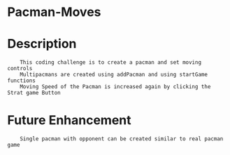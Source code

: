 # Pacman-Moves
# Description
        This coding challenge is to create a pacman and set moving controls
        Multipacmans are created using addPacman and using startGame functions
        Moving Speed of the Pacman is increased again by clicking the Strat game Button
# Future Enhancement 
        Single pacman with opponent can be created similar to real pacman game
